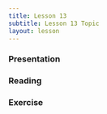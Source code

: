 ```yaml
---
title: Lesson 13
subtitle: Lesson 13 Topic
layout: lesson
---
```


<h3>Presentation</h3>
<h3>Reading</h3>
<h3>Exercise</h3>
